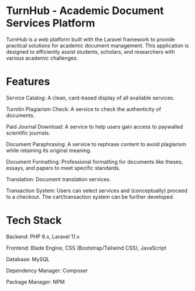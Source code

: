 # TurnHub - Academic Document Services Platform
TurnHub is a web platform built with the Laravel framework to provide practical solutions for academic document management. This application is designed to efficiently assist students, scholars, and researchers with various academic challenges.

# Features
Service Catalog: A clean, card-based display of all available services.

Turnitin Plagiarism Check: A service to check the authenticity of documents.

Paid Journal Download: A service to help users gain access to paywalled scientific journals.

Document Paraphrasing: A service to rephrase content to avoid plagiarism while retaining its original meaning.

Document Formatting: Professional formatting for documents like theses, essays, and papers to meet specific standards.

Translation: Document translation services.

Transaction System: Users can select services and (conceptually) proceed to a checkout. The cart/transaction system can be further developed.

# Tech Stack
Backend: PHP 8.x, Laravel 11.x

Frontend: Blade Engine, CSS (Bootstrap/Tailwind CSS), JavaScript

Database: MySQL

Dependency Manager: Composer

Package Manager: NPM
